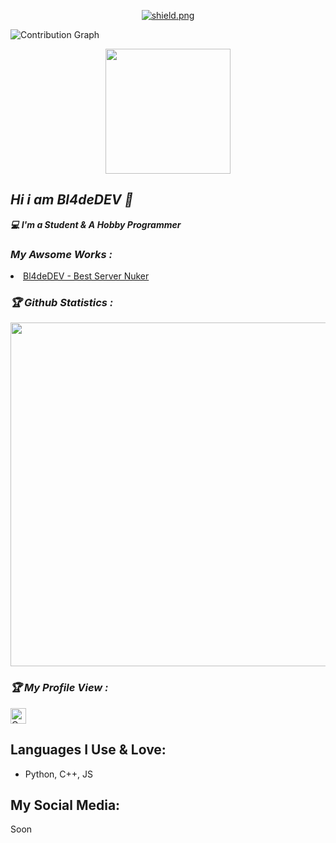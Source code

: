 <p align="center"><a href="https://dsc.gg/astraadev" target="_blank"><img src="https://discordapp.com/api/guilds/869346091743707206/widget.png?style=shield" alt="shield.png"></a></p></p>

![Contribution Graph](https://activity-graph.herokuapp.com/graph?username=Bl4deDEV&theme=dracula&bg_color=00000000&color=878787&line=4c8ed9&point=00000000&area=true&hide_border=tru)

<p align="center">
<!-- !Bl4deDEV Stats](https://github-profile-summary-cards.vercel.app/api/cards/repos-per-language?username=Bl4deDEV&theme=solarized_dark) -->
<img height="200" src="https://github-profile-summary-cards.vercel.app/api/cards/repos-per-language?username=Bl4deDEV&theme=solarized_dark"/>
</p>

<h2><b><i>Hi i am Bl4deDEV 👋</i></b></h2>
<b><i>💻 I'm a Student & A Hobby Programmer</i></b>

<h3><b><i> My Awsome Works :</i></b></h3>
<li> <a href="https://github.com/Bl4deDEV/Best-Discord-Server-Nuker-wizz-Bot">Bl4deDEV - Best Server Nuker</a>


<h3><b><i>🏆 Github Statistics :</i></b></h3>
<a href="https://github.com/Bl4deDEV"><img width=550 src="https://github-profile-trophy.vercel.app/?username=Bl4deDEV&theme=dracula&no-frame=true&title=Followers,Stars,Commit,Repository,Issues"/></a>

<h3><b><i>🏆 My Profile View :</i></b></h3>
<a href="https://github.com/Bl4deDEV"><img height="25" title="Counter" src="https://komarev.com/ghpvc/?username=Bl4deDEV&color=blueviolet&style=flat-square"></a>

## Languages I Use & Love:
- Python, C++, JS


## My Social Media:
Soon
 
